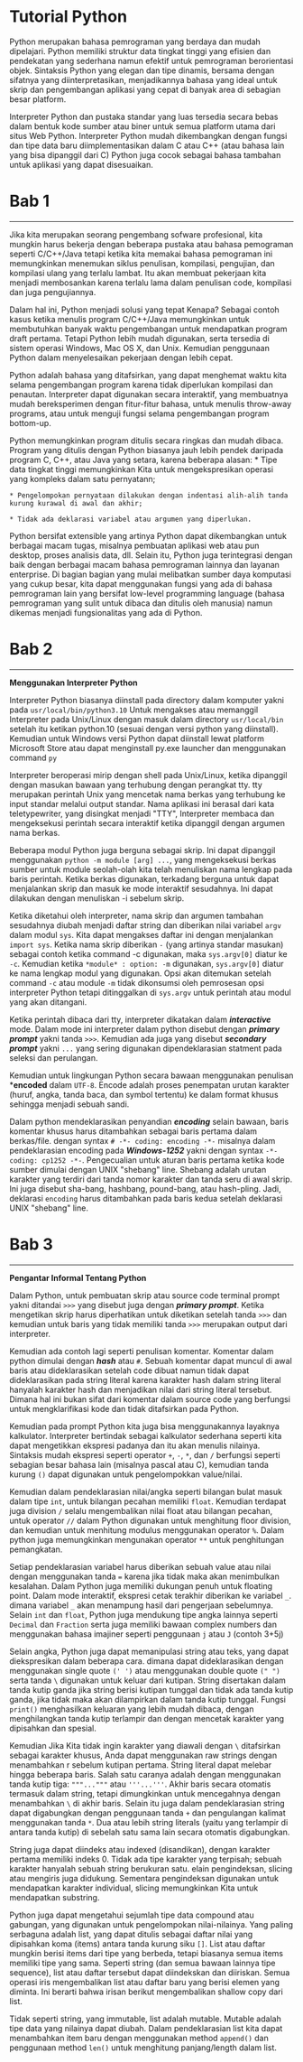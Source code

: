 # Tutorial Python

Python merupakan bahasa pemrograman yang berdaya dan mudah dipelajari. Python memiliki struktur data tingkat tinggi yang efisien dan pendekatan yang sederhana namun efektif untuk pemrograman berorientasi objek. Sintaksis Python yang elegan dan tipe dinamis, bersama dengan sifatnya yang diinterpretasikan, menjadikannya bahasa yang ideal untuk skrip dan pengembangan aplikasi yang cepat di banyak area di sebagian besar platform.

Interpreter Python dan pustaka standar yang luas tersedia secara bebas dalam bentuk kode sumber atau biner untuk semua platform utama dari situs Web Python. Interpreter Python mudah dikembangkan dengan fungsi dan tipe data baru diimplementasikan dalam C atau C++ (atau bahasa lain yang bisa dipanggil dari C) Python juga cocok sebagai bahasa tambahan untuk aplikasi yang dapat disesuaikan.

# Bab 1
---
Jika kita merupakan seorang pengembang sofware profesional, kita mungkin harus bekerja dengan beberapa pustaka atau bahasa pemograman seperti C/C++/Java tetapi ketika kita memakai bahasa pemograman ini memungkinkan menemukan siklus penulisan, kompilasi, pengujian, dan kompilasi ulang yang terlalu lambat. Itu akan membuat pekerjaan kita menjadi membosankan karena terlalu lama dalam penulisan code, kompilasi dan juga pengujiannya.

Dalam hal ini, Python menjadi solusi yang tepat
Kenapa? Sebagai contoh kasus ketika menulis program C/C++/Java memungkinkan untuk membutuhkan banyak waktu pengembangan untuk mendapatkan program draft pertama. Tetapi Python lebih mudah digunakan, serta tersedia di sistem operasi Windows, Mac OS X, dan Unix. Kemudian penggunaan Python dalam menyelesaikan pekerjaan dengan lebih cepat.

Python adalah bahasa yang ditafsirkan, yang dapat menghemat waktu kita selama pengembangan program karena tidak diperlukan kompilasi dan penautan. Interpreter dapat digunakan secara interaktif, yang membuatnya mudah bereksperimen dengan fitur-fitur bahasa, untuk menulis throw-away programs, atau untuk menguji fungsi selama pengembangan program bottom-up.

Python memungkinkan program ditulis secara ringkas dan mudah dibaca. Program yang ditulis dengan Python biasanya jauh lebih pendek daripada program C, C++, atau Java yang setara, karena beberapa alasan:
    * Tipe data tingkat tinggi memungkinkan Kita untuk mengekspresikan operasi yang kompleks dalam satu pernyatann;

    * Pengelompokan pernyataan dilakukan dengan indentasi alih-alih tanda kurung kurawal di awal dan akhir;
    
    * Tidak ada deklarasi variabel atau argumen yang diperlukan.

Python bersifat extensible yang artinya Python dapat dikembangkan untuk berbagai macam tugas, misalnya pembuatan aplikasi web atau pun desktop, proses analisis data, dll. Selain itu, Python juga terintegrasi dengan baik dengan berbagai macam bahasa pemrograman lainnya dan layanan enterprise. Di bagian bagian yang mulai melibatkan sumber daya komputasi yang cukup besar, kita dapat menggunakan fungsi yang ada di bahasa pemrograman lain yang bersifat low-level programming language (bahasa pemrograman yang sulit untuk dibaca dan ditulis oleh manusia) namun dikemas menjadi fungsionalitas yang ada di Python.

# Bab 2
---
**Menggunakan Interpreter Python**

Interpreter Python biasanya diinstall pada directory dalam komputer yakni pada `usr/local/bin/python3.10` Untuk mengakses atau memanggil Interpreter pada Unix/Linux dengan masuk dalam directory `usr/local/bin` setelah itu ketikan python.10 (sesuai dengan versi python yang diinstall). Kemudian untuk Windows versi Python dapat diinstall lewat platform Microsoft Store atau dapat menginstall py.exe launcher dan menggunakan command `py`

Interpreter beroperasi mirip dengan shell pada Unix/Linux, ketika dipanggil dengan masukan bawaan yang terhubung dengan perangkat tty. tty merupakan perintah Unix yang mencetak nama berkas yang terhubung ke input standar melalui output standar. Nama aplikasi ini berasal dari kata teletypewriter, yang disingkat menjadi "TTY", Interpreter membaca dan mengeksekusi perintah secara interaktif ketika dipanggil dengan argumen nama berkas.

Beberapa modul Python juga berguna sebagai skrip. Ini dapat dipanggil menggunakan `python -m module [arg] ...`, yang mengeksekusi berkas sumber untuk module seolah-olah kita telah menuliskan nama lengkap pada baris perintah. Ketika berkas digunakan, terkadang berguna untuk dapat menjalankan skrip dan masuk ke mode interaktif sesudahnya. Ini dapat dilakukan dengan menuliskan -i sebelum skrip.

Ketika diketahui oleh interpreter, nama skrip dan argumen tambahan sesudahnya diubah menjadi daftar string dan diberikan nilai variabel `argv` dalam modul `sys`. Kita dapat mengakses daftar ini dengan menjalankan `import sys`. Ketika nama skrip diberikan `-` (yang artinya standar masukan) sebagai contoh ketika command -c digunakan, maka `sys.argv[0]` diatur ke `-c`. Kemudian ketika `*module* : option: -m` digunakan, `sys.argv[0]` diatur ke nama lengkap modul yang digunakan. Opsi akan ditemukan setelah command `-c` atau module `-m` tidak dikonsumsi oleh pemrosesan opsi interpreter Python tetapi ditinggalkan di `sys.argv` untuk perintah atau modul yang akan ditangani.

Ketika perintah dibaca dari tty, interpreter dikatakan dalam ***interactive*** mode. Dalam mode ini interpreter dalam python disebut dengan ***primary prompt*** yakni tanda `>>>`. Kemudian ada juga yang disebut ***secondary prompt*** yakni `...` yang sering digunakan dipendeklarasian statment pada seleksi dan perulangan.

Kemudian untuk lingkungan Python secara bawaan menggunakan penulisan ***encoded** dalam `UTF-8`. Encode adalah proses penempatan urutan karakter (huruf, angka, tanda baca, dan symbol tertentu) ke dalam format khusus sehingga menjadi sebuah sandi. 

Dalam python mendeklarasikan penyandian ***encoding*** selain bawaan, baris komentar khusus harus ditambahkan sebagai baris pertama dalam berkas/file. dengan syntax `# -*- coding: encoding -*-` misalnya dalam pendeklarasian encoding pada ***Windows-1252*** yakni dengan syntax `-*- coding: cp1252 -*-`. Pengecualian untuk aturan baris pertama ketika kode sumber dimulai dengan UNIX "shebang" line. Shebang adalah urutan karakter yang terdiri dari tanda nomor karakter dan tanda seru di awal skrip. Ini juga disebut sha-bang, hashbang, pound-bang, atau hash-pling. Jadi, deklarasi `encoding` harus ditambahkan pada baris kedua setelah deklarasi UNIX "shebang" line.

# Bab 3
---
**Pengantar Informal Tentang Python**

Dalam Python, untuk pembuatan skrip atau source code terminal prompt yakni ditandai `>>>` yang disebut juga dengan ***primary prompt***. Ketika mengetikan skrip harus diperhatikan untuk diketikan setelah tanda `>>>` dan kemudian untuk baris yang tidak memiliki tanda `>>>` merupakan output dari interpreter.

Kemudian ada contoh lagi seperti penulisan komentar. Komentar dalam python dimulai dengan ***hash*** atau `#`. Sebuah komentar dapat muncul di awal baris atau dideklarasikan setelah code dibuat namun tidak dapat dideklarasikan pada string literal karena karakter hash dalam string literal hanyalah karakter hash dan menjadikan nilai dari string literal tersebut. Dimana hal ini bukan sifat dari komentar dalam source code yang berfungsi untuk mengklarifikasi kode dan tidak ditafsirkan pada Python.

Kemudian pada prompt Python kita juga bisa menggunakannya layaknya kalkulator. Interpreter bertindak sebagai kalkulator sederhana seperti kita dapat mengetikkan ekspresi padanya dan itu akan menulis nilainya. Sintaksis mudah ekspresi seperti operator `+`, `-`, `*`, dan `/` berfungsi seperti sebagian besar bahasa lain (misalnya pascal atau C), kemudian tanda kurung `()` dapat digunakan untuk pengelompokkan value/nilai.

Kemudian dalam pendeklarasian nilai/angka seperti bilangan bulat masuk dalam tipe `int`, untuk bilangan pecahan memiliki `float`. Kemudian terdapat juga division `/` selalu mengembalikan nilai float atau bilangan pecahan, untuk operator `//` dalam Python digunakan untuk menghitung floor division, dan kemudian untuk menhitung modulus menggunakan operator `%`. Dalam python juga memungkinkan mengunakan operator `**` untuk penghitungan pemangkatan.

Setiap pendeklarasian variabel harus diberikan sebuah value atau nilai dengan menggunakan tanda `=` karena jika tidak maka akan menimbulkan kesalahan. Dalam Python juga memiliki dukungan penuh untuk floating point. Dalam mode interaktif, ekspresi cetak terakhir diberikan ke variabel `_`. dimana variabel `_` akan menampung hasil dari pengerjaan sebelumnya. Selain `int` dan `float`, Python juga mendukung tipe angka lainnya seperti `Decimal` dan `Fraction` serta juga memiliki bawaan complex numbers dan menggunakan bahasa imajiner seperti penggunaan `j` atau `J` (contoh 3+5j)

Selain angka, Python juga dapat memanipulasi string atau teks, yang dapat diekspresikan dalam beberapa cara. dimana dapat dideklarasikan dengan menggunakan single quote `(' ')` atau menggunakan double quote `(" ")` serta tanda `\` digunakan untuk keluar dari kutipan. String disertakan dalam tanda kutip ganda jika string berisi kutipan tunggal dan tidak ada tanda kutip ganda, jika tidak maka akan dilampirkan dalam tanda kutip tunggal. Fungsi `print()` menghasilkan keluaran yang lebih mudah dibaca, dengan menghilangkan tanda kutip terlampir dan dengan mencetak karakter yang dipisahkan dan spesial.

Kemudian Jika Kita tidak ingin karakter yang diawali dengan `\` ditafsirkan sebagai karakter khusus, Anda dapat menggunakan raw strings dengan menambahkan r sebelum kutipan pertama. String literal dapat melebar hingga beberapa baris. Salah satu caranya adalah dengan menggunakan tanda kutip tiga: `"""..."""` atau `'''...'''`. Akhir baris secara otomatis termasuk dalam string, tetapi dimungkinkan untuk mencegahnya dengan menambahkan `\` di akhir baris. Selain itu juga dalam pendeklarasian string dapat digabungkan dengan penggunaan tanda `+` dan pengulangan kalimat menggunakan tanda `*`. Dua atau lebih string literals (yaitu yang terlampir di antara tanda kutip) di sebelah satu sama lain secara otomatis digabungkan.

String juga dapat diindeks atau indexed (disandikan), dengan karakter pertama memiliki indeks 0. Tidak ada tipe karakter yang terpisah; sebuah karakter hanyalah sebuah string berukuran satu. elain pengindeksan, slicing atau mengiris juga didukung. Sementara pengindeksan digunakan untuk mendapatkan karakter individual, slicing memungkinkan Kita untuk mendapatkan substring.

Python juga dapat mengetahui sejumlah tipe data compound atau gabungan, yang digunakan untuk pengelompokan nilai-nilainya. Yang paling serbaguna adalah list, yang dapat ditulis sebagai daftar nilai yang dipisahkan koma (items) antara tanda kurung siku `[]`. List atau daftar mungkin berisi items dari tipe yang berbeda, tetapi biasanya semua items memiliki tipe yang sama. Seperti string (dan semua bawaan lainnya tipe sequence), list atau daftar tersebut dapat diindekskan dan diiriskan. Semua operasi iris mengembalikan list atau daftar baru yang berisi elemen yang diminta. Ini berarti bahwa irisan berikut mengembalikan shallow copy dari list.

Tidak seperti string, yang immutable, list adalah mutable. Mutable adalah tipe data yang nilainya dapat diubah. Dalam pendeklarasian list kita dapat menambahkan item baru dengan menggunakan method `append()` dan penggunaan method `len()` untuk menghitung panjang/length dalam list.
